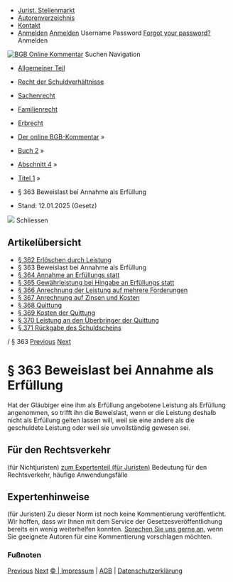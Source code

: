   * [Jurist. Stellenmarkt](https://bgb.kommentar.de/Buch-2/Abschnitt-4/Titel-1/</job-board> "Jurist. Stellenmarkt")
  * [Autorenverzeichnis](https://bgb.kommentar.de/Buch-2/Abschnitt-4/Titel-1/</Autorenverzeichnis> "Autorenverzeichnis")
  * [Kontakt](https://bgb.kommentar.de/Buch-2/Abschnitt-4/Titel-1/</Kontakt>)
  * [Anmelden](https://bgb.kommentar.de/Buch-2/Abschnitt-4/Titel-1/<#login> "show login form") [Anmelden](https://bgb.kommentar.de/Buch-2/Abschnitt-4/Titel-1/<#> "hide login form") Username Password
[Forgot your password?](https://bgb.kommentar.de/Buch-2/Abschnitt-4/Titel-1/</user/forgotpassword>) Anmelden 


[![BGB Online Kommentar](https://bgb.kommentar.de/extension/bgb/design/bgb/images/logo.png)](https://bgb.kommentar.de/Buch-2/Abschnitt-4/Titel-1/</> "BGB Online Kommentar")
Suchen
Navigation
  * [Allgemeiner Teil](https://bgb.kommentar.de/Buch-2/Abschnitt-4/Titel-1/</Buch-1>)
  * [Recht der Schuldverhältnisse](https://bgb.kommentar.de/Buch-2/Abschnitt-4/Titel-1/</Buch-2>)
  * [Sachenrecht](https://bgb.kommentar.de/Buch-2/Abschnitt-4/Titel-1/</Buch-3>)
  * [Familienrecht](https://bgb.kommentar.de/Buch-2/Abschnitt-4/Titel-1/</Buch-4>)
  * [Erbrecht](https://bgb.kommentar.de/Buch-2/Abschnitt-4/Titel-1/</Buch-5>)


  * [Der online BGB-Kommentar](https://bgb.kommentar.de/Buch-2/Abschnitt-4/Titel-1/</>) »
  * [Buch 2](https://bgb.kommentar.de/Buch-2/Abschnitt-4/Titel-1/</Buch-2>) »
  * [Abschnitt 4](https://bgb.kommentar.de/Buch-2/Abschnitt-4/Titel-1/</Buch-2/Abschnitt-4>) »
  * [Titel 1](https://bgb.kommentar.de/Buch-2/Abschnitt-4/Titel-1/</Buch-2/Abschnitt-4/Titel-1>) »
  * § 363 Beweislast bei Annahme als Erfüllung 
  * Stand: 12.01.2025 (Gesetz) 


![](https://vg01.met.vgwort.de/na/1c9909529ead4f509072c06d9081a7d5)
Schliessen 
## Artikelübersicht
  * [ § 362 Erlöschen durch Leistung ](https://bgb.kommentar.de/Buch-2/Abschnitt-4/Titel-1/</Buch-2/Abschnitt-4/Titel-1/Erloeschen-durch-Leistung>)
  * § 363 Beweislast bei Annahme als Erfüllung 
  * [ § 364 Annahme an Erfüllungs statt ](https://bgb.kommentar.de/Buch-2/Abschnitt-4/Titel-1/</Buch-2/Abschnitt-4/Titel-1/Annahme-an-Erfuellungs-statt>)
  * [ § 365 Gewährleistung bei Hingabe an Erfüllungs statt ](https://bgb.kommentar.de/Buch-2/Abschnitt-4/Titel-1/</Buch-2/Abschnitt-4/Titel-1/Gewaehrleistung-bei-Hingabe-an-Erfuellungs-statt>)
  * [ § 366 Anrechnung der Leistung auf mehrere Forderungen ](https://bgb.kommentar.de/Buch-2/Abschnitt-4/Titel-1/</Buch-2/Abschnitt-4/Titel-1/Anrechnung-der-Leistung-auf-mehrere-Forderungen>)
  * [ § 367 Anrechnung auf Zinsen und Kosten ](https://bgb.kommentar.de/Buch-2/Abschnitt-4/Titel-1/</Buch-2/Abschnitt-4/Titel-1/Anrechnung-auf-Zinsen-und-Kosten>)
  * [ § 368 Quittung ](https://bgb.kommentar.de/Buch-2/Abschnitt-4/Titel-1/</Buch-2/Abschnitt-4/Titel-1/Quittung>)
  * [ § 369 Kosten der Quittung ](https://bgb.kommentar.de/Buch-2/Abschnitt-4/Titel-1/</Buch-2/Abschnitt-4/Titel-1/Kosten-der-Quittung>)
  * [ § 370 Leistung an den Überbringer der Quittung ](https://bgb.kommentar.de/Buch-2/Abschnitt-4/Titel-1/</Buch-2/Abschnitt-4/Titel-1/Leistung-an-den-Ueberbringer-der-Quittung>)
  * [ § 371 Rückgabe des Schuldscheins ](https://bgb.kommentar.de/Buch-2/Abschnitt-4/Titel-1/</Buch-2/Abschnitt-4/Titel-1/Rueckgabe-des-Schuldscheins>)


/ § 363 
[Previous](https://bgb.kommentar.de/Buch-2/Abschnitt-4/Titel-1/</Buch-2/Abschnitt-4/Titel-1/Erloeschen-durch-Leistung> "§ 362 Erlöschen durch Leistung") [Next](https://bgb.kommentar.de/Buch-2/Abschnitt-4/Titel-1/</Buch-2/Abschnitt-4/Titel-1/Annahme-an-Erfuellungs-statt> "§ 364 Annahme an Erfüllungs statt")
# § 363 Beweislast bei Annahme als Erfüllung
Hat der Gläubiger eine ihm als Erfüllung angebotene Leistung als Erfüllung angenommen, so trifft ihn die Beweislast, wenn er die Leistung deshalb nicht als Erfüllung gelten lassen will, weil sie eine andere als die geschuldete Leistung oder weil sie unvollständig gewesen sei.
## Für den Rechtsverkehr 
(für Nichtjuristen)
[zum Expertenteil (für Juristen)](https://bgb.kommentar.de/Buch-2/Abschnitt-4/Titel-1/<#expertenhinweise>)
Bedeutung für den Rechtsverkehr, häufige Anwendungsfälle
## Expertenhinweise
(für Juristen)
Zu dieser Norm ist noch keine Kommentierung veröffentlicht. Wir hoffen, dass wir Ihnen mit dem Service der Gesetzesveröffentlichung bereits ein wenig weiterhelfen konnten. [Sprechen Sie uns gerne an](https://bgb.kommentar.de/Buch-2/Abschnitt-4/Titel-1/</Kontakt>), wenn Sie geeignete Autoren für eine Kommentierung vorschlagen möchten. 
### Fußnoten
[Previous](https://bgb.kommentar.de/Buch-2/Abschnitt-4/Titel-1/</Buch-2/Abschnitt-4/Titel-1/Erloeschen-durch-Leistung> "§ 362 Erlöschen durch Leistung") [Next](https://bgb.kommentar.de/Buch-2/Abschnitt-4/Titel-1/</Buch-2/Abschnitt-4/Titel-1/Annahme-an-Erfuellungs-statt> "§ 364 Annahme an Erfüllungs statt")
[© | Impressum](https://bgb.kommentar.de/Buch-2/Abschnitt-4/Titel-1/</Kontakt>) | [AGB](https://bgb.kommentar.de/Buch-2/Abschnitt-4/Titel-1/</AGB>) | [Datenschutzerklärung](https://bgb.kommentar.de/Buch-2/Abschnitt-4/Titel-1/</Datenschutzerklaerung-fuer-Leser>)
